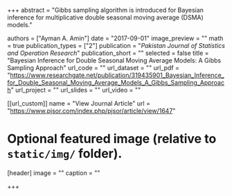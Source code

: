 +++
abstract = "Gibbs sampling algorithm is introduced for Bayesian inference for multiplicative double seasonal moving average (DSMA) models."

authors = ["Ayman A. Amin"]
date = "2017-09-01"
image_preview = ""
math = true
publication_types = ["2"]
publication = "*Pakistan Journal of Statistics and Operation Research*"
publication_short = ""
selected = false
title = "Bayesian Inference for Double Seasonal Moving Average Models: A Gibbs Sampling Approach"
url_code = ""
url_dataset = ""
url_pdf = "https://www.researchgate.net/publication/319435901_Bayesian_Inference_for_Double_Seasonal_Moving_Average_Models_A_Gibbs_Sampling_Approach"
url_project = ""
url_slides = ""
url_video = ""

[[url_custom]]
name = "View Journal Article"
url = "https://www.pjsor.com/index.php/pjsor/article/view/1647"

# Optional featured image (relative to `static/img/` folder).
[header]
image = ""
caption = ""

+++
